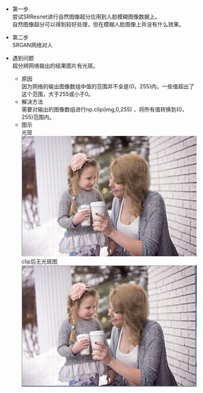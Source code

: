 
- 第一步  
  尝试SRResnet进行自然图像超分应用到人脸模糊图像数据上。  
  自然图像超分可以得到较好处理，但在模糊人脸图像上并没有什么效果。
- 第二步  
  SRGAN网络对人

- 遇到问题  
  超分辨网络输出的结果图片有光斑。  
  - 原因  
    因为网络的输出图像数组中值的范围并不全是(0，255)内，一些值超出了这个范围，大于255或小于0。
  - 解决方法  
    需要对输出的图像数组进行np.clip(img,0,255) ，将所有值转换到(0，255)范围内。
   - 图示  
     光斑  
     ![enter image description here](https://github.com/sfxz035/DL-Learning/raw/master/picture/gb.png)   
     clip后无光斑图  
     ![enter image description here](https://github.com/sfxz035/DL-Learning/raw/master/picture/wgb.png)
<!--stackedit_data:
eyJoaXN0b3J5IjpbMTUzODcxMzEwLDU2OTgwODU3MSw1MDk4NT
IwNzYsLTc3Nzk3MTQyNywtNjMyOTI4MjQwXX0=
-->